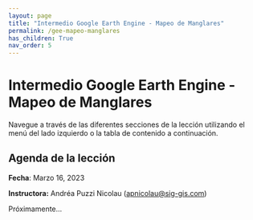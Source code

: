 ```yaml
---
layout: page
title: "Intermedio Google Earth Engine - Mapeo de Manglares"
permalink: /gee-mapeo-manglares
has_children: True
nav_order: 5
---
```


# Intermedio Google Earth Engine - Mapeo de Manglares

Navegue a través de las diferentes secciones de la lección utilizando el menú del lado izquierdo o la tabla de contenido a continuación.

## Agenda de la lección

**Fecha**: Marzo 16, 2023

**Instructora:** Andréa Puzzi Nicolau ([apnicolau@sig-gis.com](apnicolau@sig-gis.com))

Próximamente...